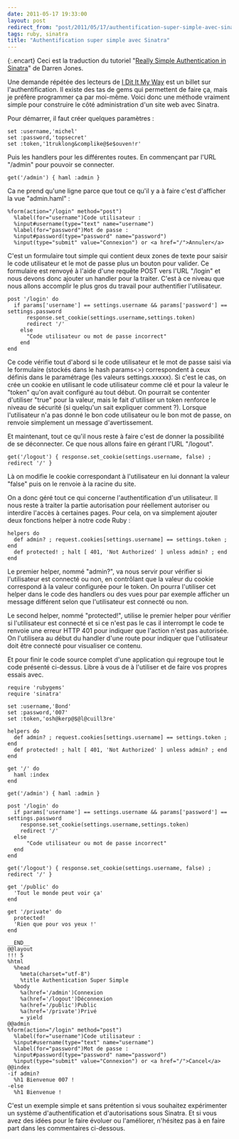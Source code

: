 ```yaml
---
date: 2011-05-17 19:33:00
layout: post
redirect_from: "post/2011/05/17/authentification-super-simple-avec-sinatra"
tags: ruby, sinatra
title: "Authentification super simple avec Sinatra"
---
```


{:.encart}
Ceci est la traduction du tutoriel "[Really Simple Authentication in Sinatra](http://ididitmyway.herokuapp.com/past/2011/2/22/really_simple_authentication_in_sinatra/)" de Darren Jones.

Une demande répétée des lecteurs de [I Dit It My Way](http://ididitmyway.herokuapp.com/) est un
billet sur l'authentification. Il existe des tas de gems qui permettent de
faire ça, mais je préfère programmer ça par moi-même. Voici donc une méthode
vraiment simple pour construire le côté administration d'un site web avec
Sinatra.

Pour démarrer, il faut créer quelques paramètres :

```
set :username,'michel'
set :password,'topsecret'
set :token,'1truklong&complike@$e$ouven!r'
```

Puis les handlers pour les différentes routes. En commençant par l'URL
"/admin" pour pouvoir se connecter.

```
get('/admin') { haml :admin }
```

Ca ne prend qu'une ligne parce que tout ce qu'il y a à faire c'est
d'afficher la vue "admin.haml" :

```
%form(action="/login" method="post")
  %label(for="username")Code utilisateur :
  %input#username(type="text" name="username")
  %label(for="password")Mot de passe :
  %input#password(type="password" name="password")
  %input(type="submit" value="Connexion") or <a href="/">Annuler</a>
```

C'est un formulaire tout simple qui contient deux zones de texte pour saisir
le code utilisateur et le mot de passe plus un bouton pour valider. Ce
formulaire est renvoyé à l'aide d'une requête POST vers l'URL "/login" et nous
devons donc ajouter un handler pour la traiter. C'est à ce niveau que nous
allons accomplir le plus gros du travail pour authentifier l'utilisateur.

```
post '/login' do
  if params['username'] == settings.username && params['password'] == settings.password
      response.set_cookie(settings.username,settings.token) 
      redirect '/'
    else
      "Code utilisateur ou mot de passe incorrect"
    end
end
```

Ce code vérifie tout d'abord si le code utilisateur et le mot de passe saisi
via le formulaire (stockés dans le hash params<>) correspondent à
ceux définis dans le paramétrage (les valeurs settings.xxxxx). Si c'est le cas,
on crée un cookie en utilisant le code utilisateur comme clé et pour la valeur
le "token" qu'on avait configuré au tout début. On pourrait se contenter
d'utiliser "true" pour la valeur, mais le fait d'utiliser un token renforce le
niveau de sécurité (si quelqu'un sait expliquer comment ?). Lorsque
l'utilisateur n'a pas donné le bon code utilisateur ou le bon mot de passe, on
renvoie simplement un message d'avertissement.

Et maintenant, tout ce qu'il nous reste à faire c'est de donner la
possibilité de se déconnecter. Ce que nous allons faire en gérant l'URL
"/logout".

```
get('/logout') { response.set_cookie(settings.username, false) ; redirect '/' }
```

Là on modifie le cookie correspondant à l'utilisateur en lui donnant la
valeur "false" puis on le renvoie à la racine du site.

On a donc géré tout ce qui concerne l'authentification d'un utilisateur. Il
nous reste à traiter la partie autorisation pour réellement autoriser ou
interdire l'accès à certaines pages. Pour cela, on va simplement ajouter deux
fonctions helper à notre code Ruby :

```
helpers do
  def admin? ; request.cookies[settings.username] == settings.token ; end
  def protected! ; halt [ 401, 'Not Authorized' ] unless admin? ; end
end
```

Le premier helper, nommé "admin?", va nous servir pour vérifier si
l'utilisateur est connecté ou non, en contrôlant que la valeur du cookie
correspond à la valeur configurée pour le token. On pourra l'utiliser cet
helper dans le code des handlers ou des vues pour par exemple afficher un
message différent selon que l'utilisateur est connecté ou non.

Le second helper, nommé "protected!", utilise le premier helper pour
vérifier si l'utilisateur est connecté et si ce n'est pas le cas il interrompt
le code te renvoie une erreur HTTP 401 pour indiquer que l'action n'est pas
autorisée. On l'utilisera au début du handler d'une route pour indiquer que
l'utilisateur doit être connecté pour visualiser ce contenu.

Et pour finir le code source complet d'une application qui regroupe tout le
code présenté ci-dessus. Libre à vous de à l'utiliser et de faire vos propres
essais avec.

```
require 'rubygems'
require 'sinatra'

set :username,'Bond'
set :password,'007'
set :token,'osh@kerp@$@l@cuill3re'

helpers do
  def admin? ; request.cookies[settings.username] == settings.token ; end
  def protected! ; halt [ 401, 'Not Authorized' ] unless admin? ; end
end

get '/' do
  haml :index
end

get('/admin') { haml :admin }

post '/login' do
  if params['username'] == settings.username && params['password'] == settings.password
    response.set_cookie(settings.username,settings.token) 
    redirect '/'
  else
      "Code utilisateur ou mot de passe incorrect"
  end
end

get('/logout') { response.set_cookie(settings.username, false) ; redirect '/' }

get '/public' do
  'Tout le monde peut voir ça'
end

get '/private' do
  protected!
  'Rien que pour vos yeux !'
end

__END__
@@layout
!!! 5
%html
  %head
    %meta(charset="utf-8")
    %title Authentication Super Simple
  %body
    %a(href='/admin')Connexion
    %a(href='/logout')Déconnexion
    %a(href='/public')Public
    %a(href='/private')Privé
    = yield
@@admin
%form(action="/login" method="post")
  %label(for="username")Code utilisateur :
  %input#username(type="text" name="username")
  %label(for="password")Mot de passe :
  %input#password(type="password" name="password")
  %input(type="submit" value="Connexion") or <a href="/">Cancel</a>
@@index
-if admin?
  %h1 Bienvenue 007 !
-else
  %h1 Bienvenue !
```

C'est un exemple simple et sans prétention si vous souhaitez expérimenter un
système d'authentification et d'autorisations sous Sinatra. Et si vous avez des
idées pour le faire évoluer ou l'améliorer, n'hésitez pas à en faire part dans
les commentaires ci-dessous.
